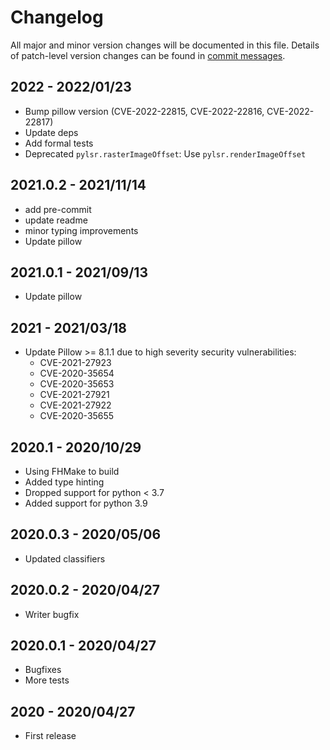 # Changelog

All major and minor version changes will be documented in this file. Details of
patch-level version changes can be found in [commit messages](../../commits/master).

## 2022 - 2022/01/23

- Bump pillow version (CVE-2022-22815, CVE-2022-22816, CVE-2022-22817)
- Update deps
- Add formal tests
- Deprecated `pylsr.rasterImageOffset`: Use `pylsr.renderImageOffset`

## 2021.0.2 - 2021/11/14

- add pre-commit
- update readme
- minor typing improvements
- Update pillow

## 2021.0.1 - 2021/09/13

- Update pillow

## 2021 - 2021/03/18

- Update Pillow >= 8.1.1 due to high severity security vulnerabilities:
	- CVE-2021-27923
	- CVE-2020-35654
	- CVE-2020-35653
	- CVE-2021-27921
	- CVE-2021-27922
	- CVE-2020-35655

## 2020.1 - 2020/10/29

- Using FHMake to build
- Added type hinting
- Dropped support for python < 3.7
- Added support for python 3.9

## 2020.0.3 - 2020/05/06

- Updated classifiers

## 2020.0.2 - 2020/04/27

- Writer bugfix

## 2020.0.1 - 2020/04/27

- Bugfixes
- More tests

## 2020 - 2020/04/27

- First release

